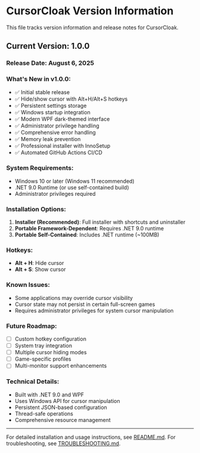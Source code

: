 # CursorCloak Version Information

This file tracks version information and release notes for CursorCloak.

## Current Version: 1.0.0

### Release Date: August 6, 2025

### What's New in v1.0.0:
- ✅ Initial stable release
- ✅ Hide/show cursor with Alt+H/Alt+S hotkeys
- ✅ Persistent settings storage
- ✅ Windows startup integration
- ✅ Modern WPF dark-themed interface
- ✅ Administrator privilege handling
- ✅ Comprehensive error handling
- ✅ Memory leak prevention
- ✅ Professional installer with InnoSetup
- ✅ Automated GitHub Actions CI/CD

### System Requirements:
- Windows 10 or later (Windows 11 recommended)
- .NET 9.0 Runtime (or use self-contained build)
- Administrator privileges required

### Installation Options:
1. **Installer (Recommended)**: Full installer with shortcuts and uninstaller
2. **Portable Framework-Dependent**: Requires .NET 9.0 runtime
3. **Portable Self-Contained**: Includes .NET runtime (~100MB)

### Hotkeys:
- **Alt + H**: Hide cursor
- **Alt + S**: Show cursor

### Known Issues:
- Some applications may override cursor visibility
- Cursor state may not persist in certain full-screen games
- Requires administrator privileges for system cursor manipulation

### Future Roadmap:
- [ ] Custom hotkey configuration
- [ ] System tray integration
- [ ] Multiple cursor hiding modes
- [ ] Game-specific profiles
- [ ] Multi-monitor support enhancements

### Technical Details:
- Built with .NET 9.0 and WPF
- Uses Windows API for cursor manipulation
- Persistent JSON-based configuration
- Thread-safe operations
- Comprehensive resource management

---

For detailed installation and usage instructions, see [README.md](README.md).
For troubleshooting, see [TROUBLESHOOTING.md](TROUBLESHOOTING.md).

